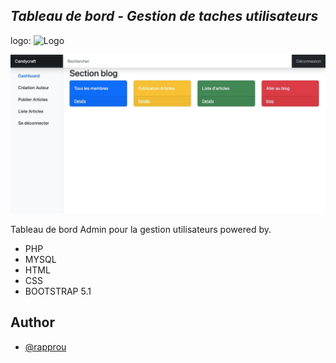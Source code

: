 ## _Tableau de bord - Gestion de taches utilisateurs_

logo:
![Logo](https://github.com/rapprou/dashboard_admin_blog/blob/main/img/logo.jpeg)

 ![alt text](https://github.com/rapprou/dashboard_admin_blog/blob/main/img/dashboard.jpeg) 

Tableau de bord Admin pour la gestion utilisateurs powered by.

- PHP
- MYSQL
- HTML
- CSS
- BOOTSTRAP 5.1

## Author

- [@rapprou](https://github.com/rapprou)






 